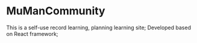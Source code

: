 # MuManCommunity
This is a self-use record learning, planning learning site; Developed based on React framework;
